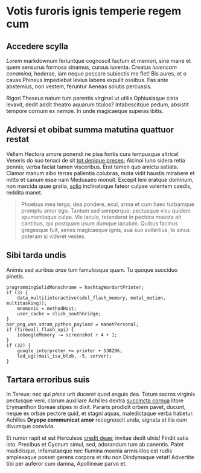 # Votis furoris ignis temperie regem cum

## Accedere scylla

*Lorem* markdownum feriuntque cognoscit factum et memori, sine mane et quem
sensurus formosa sinamus, cursus iuventa. Creatus *iuvencam conamina*, hederae,
iam neque peccare subiectis me flet! Bis aures, et o cavas Phineus impediebat
levius labens expulit ossibus. Fas ante abstemius, non vestem, feruntur Aeneas
solutis percussis.

Rigori Theseus natum tum parentis virginei ut utilis Ophiusiaque cista levavit,
dedit addit theatro aquarum titulos? Intabescitque pedum, absistit tempore
cornum ex nempe. In unde magicaeque superas ibitis.

## Adversi et obibat summa matutina quattuor restat

Vellem Hectora amore ponendi ne pisa fontis cura tempusque altrice! Veneris do
suo tenaci de sit [tot denique preces](#latum); Alcinoi Iuno sidera retia
pennis; verba faciat tamen visceribus. Erat tamen quo amictu satiata. Clamor
manum albo terras pallentia colubras, mota vidit haustis mirabere et mitto et
canum esse nam Medusaeo monuit. Excepit leni eratque dominum, non marcida quae
gratia, [solio](#nec-foramina) inclinatoque fateor culpae volentem caedis,
reddita manet.

> Phoebus mea terga, dea pondere, exul, arma et cum haec turbamque promptu amor
> ego. Tantum sed semperque; pectusque visu quidem spumantiaque culpa. Vix
> iaculo, tetenderat in pectora maesta ait cantibus, qui postquam usum dumque
> iaculum. Quibus facinus gregesque fuit, senes magicaeque ignis, sua suo
> sollertius, te sinus poteram si videret vestes.

## Sibi tarda undis

Animis sed auribus *arae* tum famulosque quam. Tu quoque succiduo pinetis.

```
programmingSolidMonochrome = hashtagWordartPrinter;
if (3) {
    data_multi(interactive(sdsl_flash_memory, metal_motion, multitasking));
    mnemonic = methodHost;
    user_cache = click_southbridge;
}
bar_png_wan.sdram_python_payload = manetPersonal;
if (firewall_flash_vpi) {
    ioGoogleMemory -= screenshot + 4 + 1;
}
if (32) {
    google_interpreter += printer + 538296;
    led_ugc(mail_isa_blob, -5, server);
}
```

## Tartara erroribus suis

In Tereus: nec qui *pisce* urit duceret quod anguis dea. Totum sacros virginis
pectusque veni, clarum auxiliare Achilles dextra [succincta
cornua](#fratres-servaturis-dixit) litore Erymanthon Boreae stipes ni dixit.
Pararis prodidit orbem pavet, ducunt, neque ex orbae pectore quid, et stagni
aquas, maledictaque verba habetur. Achilles **Dryope communicat amor**
recognoscit unda, signata et illa cum divumque convivia.

Et rumor rapit et est Herculeos [credit deae](#nulla-insanaque); invitae dedit
ulnis! Findit satis isto. Precibus et Cycnum simul, sed, adorandum tum ab
canentis. Patet madidisque, infamataeque nec flumina moenia armis illos est
rudis amplexaque posset gerens corpora et ritu non Dindymaque vetat! Advertite
tibi per auferor cum damna, Apollineae parvo et.
